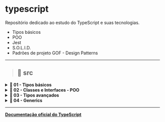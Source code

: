 # typescript
Repositório dedicado ao estudo do TypeScript e suas tecnologias.
- Tipos básicos
- POO
- Jest
- S.O.L.I.D.
- Padrões de projeto GOF - Design Patterns

---
> ## 📂 src

<details><summary><b> 📂 01 - Tipos básicos</b></summary>

*  01 - annotations
*  02 - any
*  03 - void
*  04 - object
*  05 - array
*  06 - tupla
*  07 - null - undefined
*  08 - never
*  09 - enum
*  10 - unknown
*  11 - union types
*  12 - tipos literais
*  13 - type alias
*  14 - intersection types
*  15 - funções
*  16 - strutural typing
*  17 - type assertions
*  18 - webpack
*  19 - exercicio
*  20 - this em funções
</details>

<details><summary><b> 📂 02 - Classes e Interfaces - POO</b></summary>

*  01 - classes
*  02 - public e private
*  03 - herança + diagrama UML
*  04 - super
*  05 - protected
*  06 - getters e setters
*  07 - static
*  08 - construtor
*  09 - abstract
*  10 - associação + diagrama UML
*  11 - agregação + UML
*  12 - composição
*  13 - Type Alias em Classes
*  14 - interfaces
*  15 - exercício player
*  16 - interface parte 2
</details>

<details><summary><b> 📂 03 - Tipos avançados</b></summary>

*  01 - type guards
*  02 - keyof e typeof
*  03 - chaves em tipos
*  04 - this polimorfico
*  05 - overload funções
*  06 - operators ES2020
</details>

<details><summary><b> 📂 04 - Generics</b></summary>

*  01 - generics 1 (Introdução)
*  02 - generics 2 (Array e Promises são generics)
*  03 - generics 3 (Interfaces e Type Alias)
*  04 - restrições em generics (constraints)
*  05 - generics com classe (implementação TAD pilha)
*  06 - generics com intersection
*  07 - type predicate
</details>

---
**[Documentação oficial do TypeScript](https://www.typescriptlang.org/docs/handbook/intro.html)**